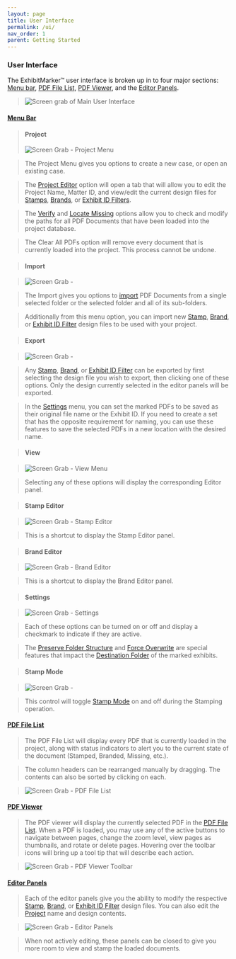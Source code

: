 ```yaml
---
layout: page
title: User Interface
permalink: /ui/
nav_order: 1
parent: Getting Started
---
```


###  User Interface 

The ExhibitMarker&trade; user interface is broken up in to four major sections: [Menu bar](#menu-bar), [PDF File List](#pdf-file-list), [PDF Viewer](#pdf-viewer), and the [Editor Panels](#editor-panels).

> ![Screen grab of Main User Interface](../../assets/user_interface_assets/UserInterface_05_InitialView.png)

#### __<u>Menu Bar</u>__

> #### __Project__
> ![Screen Grab - Project Menu](../../assets/user_interface_assets/UserInterface_Menu_01_Project.png)

> The Project Menu gives you options to create a new case, or open an existing case.

> The [Project Editor](../project_editor.markdown) option will open a tab that will allow you to edit the Project Name, Matter ID, and view/edit the current design files for [Stamps](../stamping/stamping.markdown), [Brands](../branding/branding.markdown), or [Exhibit ID Filters](../id_editing/id_editing_manual.markdown).

> The [Verify](../working_with_files/working_with_files_locatingmissing.markdown#verify-file-locations) and [Locate Missing](../working_with_files/working_with_files_locatingmissing.markdown#locate-missing-files) options allow you to check and modify the paths for all PDF Documents that have been loaded into the project database.

> The Clear All PDFs option will remove every document that is currently loaded into the project.  This process cannot be undone.

> #### __Import__

> ![Screen Grab - ](../../assets/user_interface_assets/UserInterface_Menu_02_Import.png)

> The Import gives you options to [import](../working_with_files/working_with_files_adding.markdown#folder-selection) PDF Documents from a single selected folder or the selected folder and all of its sub-folders.

> Additionally from this menu option, you can import new [Stamp](../stamping/stamping.markdown), [Brand](../branding/branding.markdown), or [Exhibit ID Filter](../id_editing/id_editing_manual.markdown) design files to be used with your project.

> #### __Export__

> ![Screen Grab - ](../../assets/user_interface_assets/UserInterface_Menu_03_Export.png)

> Any [Stamp](../stamping/stamping.markdown), [Brand](../branding/branding.markdown), or [Exhibit ID Filter](../id_editing/id_editing_manual.markdown) can be exported by first selecting the design file you wish to export, then clicking one of these options.  Only the design currently selected in the editor panels will be exported.

> In the [Settings](#settings) menu, you can set the marked PDFs to be saved as their original file name or the Exhibit ID.  If you need to create a set that has the opposite requirement for naming, you can use these features to save the selected PDFs in a new location with the desired name.

> #### __View__

> ![Screen Grab - View Menu](../../assets/user_interface_assets/UserInterface_Menu_04_View.png)

>  Selecting any of these options will display the corresponding Editor panel.

> #### __Stamp Editor__

> ![Screen Grab - Stamp Editor ](../../assets/user_interface_assets/UserInterface_Menu_05_StampEditor.png)

>  This is a shortcut to display the Stamp Editor panel.

> #### __Brand Editor__

> ![Screen Grab - Brand Editor](../../assets/user_interface_assets/UserInterface_Menu_06_BrandEditor.png)

 > This is a shortcut to display the Brand Editor panel.

> #### __Settings__

> ![Screen Grab - Settings](../../assets/working_with_files_assets/working_with_files_ForceOverwrite.png)

>  Each of these options can be turned on or off and display a checkmark to indicate if they are active.

>  The [Preserve Folder Structure](../working_with_files/working_with_files_destination_folder.markdown#preserve-folder-structure-option) and [Force Overwrite](../working_with_files/working_with_files_destination_folder.markdown#force-overwrite-option) are special features that impact the [Destination Folder](../working_with_files/working_with_files_destination_folder.markdown) of the marked exhibits.

> #### __Stamp Mode__

> ![Screen Grab - ](../../assets/user_interface_assets/UserInterface_Menu_08_StampMode.png)

>  This control will toggle [Stamp Mode](../stamping/stamping_process.markdown#enter-stamp-mode) on and off during the Stamping operation.

#### __<u>PDF File List</u>__

>  The PDF File List will display every PDF that is currently loaded in the project, along with status indicators to alert you to the current state of the document (Stamped, Branded, Missing, etc.).

> The column headers can be rearranged manually by dragging.  The contents can also be sorted by clicking on each.

> ![Screen Grab - PDF File List](../../assets/user_interface_assets/userInterface_11_pdfFileList.png)

#### __<u>PDF Viewer</u>__

> The PDF viewer will display the currently selected PDF in the [PDF File List](#pdf-file-list).  When a PDF is loaded, you may use any of the active buttons to navigate between pages, change the zoom level, view pages as thumbnails, and rotate or delete pages.  Hovering over the toolbar icons will bring up a tool tip that will describe each action.

> ![Screen Grab - PDF Viewer Toolbar](../../assets/user_interface_assets/userInterface_12_pdfViewer.png)

#### __<u>Editor Panels</u>__

> Each of the editor panels give you the ability to modify the respective [Stamp](../stamping/stamping.markdown), [Brand](../branding/branding.markdown), or [Exhibit ID Filter](../id_editing/id_editing_manual.markdown) design files.  You can also edit the [Project](../project_editor.markdown) name and design contents.

> ![Screen Grab - Editor Panels](../../assets/user_interface_assets/userInterface_13_editorPanels.png)

> When not actively editing, these panels can be closed to give you more room to view and stamp the loaded documents.